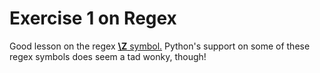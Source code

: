 # Exercise 1 on Regex

Good lesson on the regex [**\Z** symbol.](https://www.regular-expressions.info/anchors.html) Python's support on some of these regex symbols does seem a tad wonky, though!
